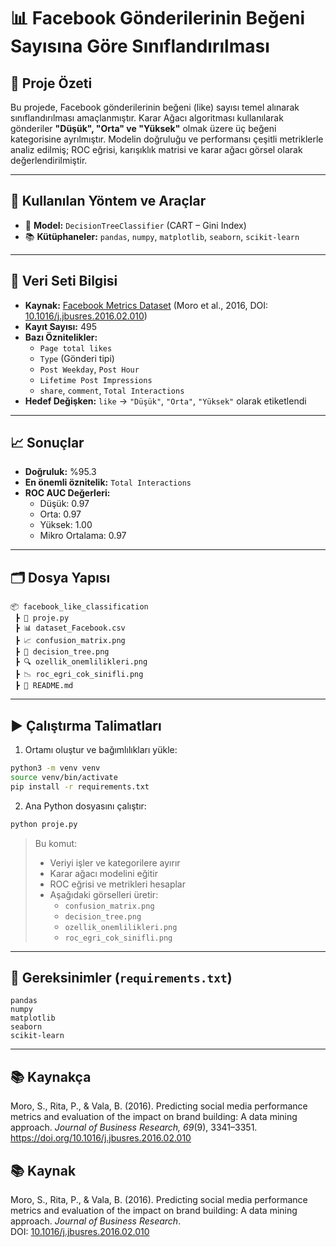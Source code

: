 # 📊 Facebook Gönderilerinin Beğeni Sayısına Göre Sınıflandırılması


## 📌 Proje Özeti

Bu projede, Facebook gönderilerinin beğeni (like) sayısı temel alınarak sınıflandırılması amaçlanmıştır. Karar Ağacı algoritması kullanılarak gönderiler **"Düşük", "Orta" ve "Yüksek"** olmak üzere üç beğeni kategorisine ayrılmıştır. Modelin doğruluğu ve performansı çeşitli metriklerle analiz edilmiş; ROC eğrisi, karışıklık matrisi ve karar ağacı görsel olarak değerlendirilmiştir.

---

## 🧠 Kullanılan Yöntem ve Araçlar

- 📘 **Model:** `DecisionTreeClassifier` (CART – Gini Index)
- 📚 **Kütüphaneler:** `pandas`, `numpy`, `matplotlib`, `seaborn`, `scikit-learn`

---

## 📁 Veri Seti Bilgisi

- **Kaynak:** [Facebook Metrics Dataset](https://archive.ics.uci.edu/dataset/368/facebook+metrics) (Moro et al., 2016, DOI: [10.1016/j.jbusres.2016.02.010](https://doi.org/10.1016/j.jbusres.2016.02.010))
- **Kayıt Sayısı:** 495
- **Bazı Öznitelikler:**
  - `Page total likes`
  - `Type` (Gönderi tipi)
  - `Post Weekday`, `Post Hour`
  - `Lifetime Post Impressions`
  - `share`, `comment`, `Total Interactions`
- **Hedef Değişken:** `like` → `"Düşük"`, `"Orta"`, `"Yüksek"` olarak etiketlendi

---

## 📈 Sonuçlar

- **Doğruluk:** %95.3
- **En önemli öznitelik:** `Total Interactions`
- **ROC AUC Değerleri:**
  - Düşük: 0.97
  - Orta: 0.97
  - Yüksek: 1.00
  - Mikro Ortalama: 0.97

---

## 🗂️ Dosya Yapısı

```
📦 facebook_like_classification
 ┣ 📜 proje.py
 ┣ 📊 dataset_Facebook.csv
 ┣ 📈 confusion_matrix.png
 ┣ 🌳 decision_tree.png
 ┣ 🔍 ozellik_onemlilikleri.png
 ┣ 📉 roc_egri_cok_sinifli.png
 ┣ 📄 README.md

```

---

## ▶️ Çalıştırma Talimatları

1. Ortamı oluştur ve bağımlılıkları yükle:

```bash
python3 -m venv venv
source venv/bin/activate
pip install -r requirements.txt
```

2. Ana Python dosyasını çalıştır:

```bash
python proje.py
```

> Bu komut:
> - Veriyi işler ve kategorilere ayırır  
> - Karar ağacı modelini eğitir  
> - ROC eğrisi ve metrikleri hesaplar  
> - Aşağıdaki görselleri üretir:
>   - `confusion_matrix.png`
>   - `decision_tree.png`
>   - `ozellik_onemlilikleri.png`
>   - `roc_egri_cok_sinifli.png`

---

## 📌 Gereksinimler (`requirements.txt`)

```
pandas
numpy
matplotlib
seaborn
scikit-learn
```

---

## 📚 Kaynakça

Moro, S., Rita, P., & Vala, B. (2016). Predicting social media performance metrics and evaluation of the impact on brand building: A data mining approach. *Journal of Business Research, 69*(9), 3341–3351. https://doi.org/10.1016/j.jbusres.2016.02.010


## 📚 Kaynak
Moro, S., Rita, P., & Vala, B. (2016). Predicting social media performance metrics and evaluation of the impact on brand building: A data mining approach. *Journal of Business Research*.  
DOI: [10.1016/j.jbusres.2016.02.010](https://doi.org/10.1016/j.jbusres.2016.02.010)
